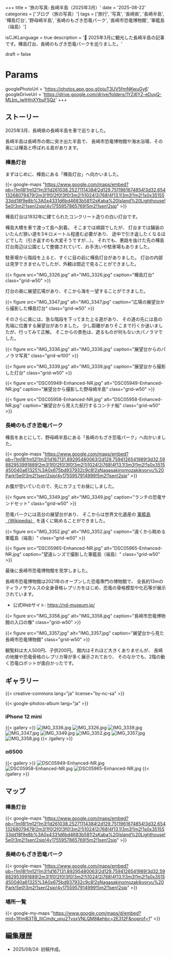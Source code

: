 +++
title = '旅の写真: 長崎半島（2025年3月）'
date = '2025-08-22'
categories = ['ブログ（旅の写真）']
tags = ['旅行', '写真', '長崎県', '長崎半島', '樺島灯台', '野母崎半島', '長崎のもざき恐竜パーク', '長崎市恐竜博物館', '軍艦島（端島）']

isCJKLanguage = true
description = '🦖 2025年3月に観光した長崎半島の記事です。樺島灯台、長崎のもざき恐竜パークを巡りました。'

draft = false

# Params
googlePhotoUrl = 'https://photos.app.goo.gl/pjuT3UV5fmNKwuGy6'
googleDriveUrl = 'https://drive.google.com/drive/folders/1YZi6YZ-eDuyQ-MLbn_jwIHInXYbuF5Qz'
+++


## ストーリー

2025年3月、長崎県の長崎半島を車で巡りました。

長崎半島は長崎市の南に突き出た半島で、
長崎市恐竜博物館や海水浴場、その奥には樺島と呼ばれる島があります。


### 樺島灯台

まずはじめに、樺島にある「樺島灯台」へ向かいました。

{{< google-maps "https://www.google.com/maps/embed?pb=!1m18!1m12!1m3!1d261038.25271114384!2d129.7511961674854!3d32.65413268079479!2m3!1f0!2f0!3f0!3m2!1i1024!2i768!4f13.1!3m3!1m2!1s0x3515533dd18f9e8b%3A0x4331d6bd4683b581!2sKaba%20Island%20Lighthouse!5e0!3m2!1sen!2sjp!4v1755957865769!5m2!1sen!2sjp" >}}

樺島灯台は1932年に建てられたコンクリート造りの白い灯台です。

樺島大橋を車で渡って島へ到着。
そこまでは順調でしたが、
灯台までは舗装のいたんだ狭い道を3キロメートル程進む必要があり、
途中で引き返したくなるほどでした（引き返すのも大変そうですが...）。
それでも、悪路を抜けた先の樺島灯台周辺は公園として整備されていて、お手洗いや駐車場もありました。

駐車場から階段を上ると、すぐに目の前に樺島灯台がありました。
灯台の内部は見学できませんでしたが、外観は間近で見ることができました。

{{< figure
    src="IMG_3326.jpg"
    alt="IMG_3326.jpg"
    caption="樺島灯台"
    class="grid-w50"
    >}}


灯台の奥に展望広場があり、そこから海を一望することができました。

{{< figure
    src="IMG_3347.jpg"
    alt="IMG_3347.jpg"
    caption="広場の展望台から撮影した樺島灯台"
    class="grid-w50"
    >}}


そのさらに奥には、急な階段を下ってまた上る道があり、
その道の先には島の先端に位置する展望台がありました。
少し距離がありそこまで行くか迷いましたが、行ってみて正解。
そこからの景色は、遮るものが何もない大パノラマでした。

{{< figure
    src="IMG_3336.jpg"
    alt="IMG_3336.jpg"
    caption="展望台からのパノラマ写真"
    class="grid-w100"
    >}}

{{< figure
    src="IMG_3339.jpg"
    alt="IMG_3339.jpg"
    caption="展望台から撮影した灯台"
    class="grid-w50"
    >}}

{{< figure
    src="DSC05949-Enhanced-NR.jpg"
    alt="DSC05949-Enhanced-NR.jpg"
    caption="展望台から撮影した野母崎半島"
    class="grid-w50"
    >}}

{{< figure
    src="DSC05958-Enhanced-NR.jpg"
    alt="DSC05958-Enhanced-NR.jpg"
    caption="展望台から見えた航行するコンテナ船"
    class="grid-w50"
    >}}


### 長崎のもざき恐竜パーク

樺島をあとにして、野母崎半島にある「長崎のもざき恐竜パーク」へ向かいました。

{{< google-maps "https://www.google.com/maps/embed?pb=!1m18!1m12!1m3!1d167131.89295480063!2d129.7594126541989!3d32.59882953991889!2m3!1f0!2f0!3f0!3m2!1i1024!2i768!4f13.1!3m3!1m2!1s0x3515450040a61325%3A0x675bd937932c9c8!2sNagasakinomozakikyoryu%20Park!5e0!3m2!1sen!2sjp!4v1755957914999!5m2!1sen!2sjp" >}}

お腹が空いていたので、先にカフェでお昼にしました。

{{< figure
    src="IMG_3349.jpg"
    alt="IMG_3349.jpg"
    caption="ランチの恐竜サンドセット"
    class="grid-w50"
    >}}

恐竜パークには高台の展望台があり、
そこからは世界文化遺産の [軍艦島（Wikipedia）](https://ja.wikipedia.org/wiki/%E7%AB%AF%E5%B3%B6_%28%E9%95%B7%E5%B4%8E%E7%9C%8C%29) を遠くに眺めることができました。

{{< figure
    src="IMG_3352.jpg"
    alt="IMG_3352.jpg"
    caption="遠くから眺める軍艦島（端島）"
    class="grid-w50"
    >}}

{{< figure
    src="DSC05965-Enhanced-NR.jpg"
    alt="DSC05965-Enhanced-NR.jpg"
    caption="望遠レンズで撮影した軍艦島（端島）"
    class="grid-w50"
    >}}


最後に長崎市恐竜博物館を見学しました。

長崎市恐竜博物館は2021年のオープンした恐竜専門の博物館で、
全長約13mのティラノサウルスの全身骨格レプリカをはじめ、恐竜の骨格模型や化石等が展示されています。

- 公式Webサイト: https://nd-museum.jp/

{{< figure
    src="IMG_3358.jpg"
    alt="IMG_3358.jpg"
    caption="長崎市恐竜博物館の入口の像"
    class="grid-w50"
    >}}

{{< figure
    src="IMG_3357.jpg"
    alt="IMG_3357.jpg"
    caption="展望台から見た長崎市恐竜博物館"
    class="grid-w50"
    >}}


観覧料は大人500円、子供200円。
館内はそれほど大きくありませんが、
長崎の地層や恐竜骨格のレプリカ等が多く展示されており、
そのなかでも、2階の動く恐竜ロボットが面白かったです。


## ギャラリー

{{< creative-commons lang="ja" license="by-nc-sa" >}}

{{< google-photos-album lang="ja" >}}


### iPhone 12 mini

{{< gallery >}}
<img src="IMG_3336.jpg" alt="IMG_3336.jpg" class="grid-w100" />
<img src="IMG_3326.jpg" alt="IMG_3326.jpg" class="grid-w33" />
<img src="IMG_3339.jpg" alt="IMG_3339.jpg" class="grid-w33" />
<img src="IMG_3347.jpg" alt="IMG_3347.jpg" class="grid-w33" />
<img src="IMG_3349.jpg" alt="IMG_3349.jpg" class="grid-w33" />
<img src="IMG_3352.jpg" alt="IMG_3352.jpg" class="grid-w33" />
<img src="IMG_3357.jpg" alt="IMG_3357.jpg" class="grid-w33" />
<img src="IMG_3358.jpg" alt="IMG_3358.jpg" class="grid-w33" />
{{< /gallery >}}


### α6500

{{< gallery >}}
<img src="DSC05949-Enhanced-NR.jpg" alt="DSC05949-Enhanced-NR.jpg" class="grid-w50" />
<img src="DSC05958-Enhanced-NR.jpg" alt="DSC05958-Enhanced-NR.jpg" class="grid-w50" />
<img src="DSC05965-Enhanced-NR.jpg" alt="DSC05965-Enhanced-NR.jpg" class="grid-w50" />
{{< /gallery >}}


## マップ

### 樺島灯台

{{< google-maps "https://www.google.com/maps/embed?pb=!1m18!1m12!1m3!1d261038.25271114384!2d129.7511961674854!3d32.65413268079479!2m3!1f0!2f0!3f0!3m2!1i1024!2i768!4f13.1!3m3!1m2!1s0x3515533dd18f9e8b%3A0x4331d6bd4683b581!2sKaba%20Island%20Lighthouse!5e0!3m2!1sen!2sjp!4v1755957865769!5m2!1sen!2sjp" >}}


### 長崎のもざき恐竜パーク

{{< google-maps "https://www.google.com/maps/embed?pb=!1m18!1m12!1m3!1d167131.89295480063!2d129.7594126541989!3d32.59882953991889!2m3!1f0!2f0!3f0!3m2!1i1024!2i768!4f13.1!3m3!1m2!1s0x3515450040a61325%3A0x675bd937932c9c8!2sNagasakinomozakikyoryu%20Park!5e0!3m2!1sen!2sjp!4v1755957914999!5m2!1sen!2sjp" >}}


### 場所一覧

{{< google-my-maps "https://www.google.com/maps/d/embed?mid=1lfmjB3TB_ItiCmdv_unu2TysxVNLQM8&ehbc=2E312F&noprof=1" >}}


## 編集履歴

- 2025/08/24: 初稿作成。


